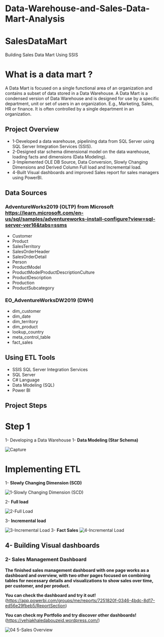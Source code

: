# Data-Warehouse-and-Sales-Data-Mart-Analysis

# SalesDataMart
Building Sales Data Mart Using SSIS
# What is a data mart ?
A Data Mart is focused on a single functional area of an organization and contains a subset of data stored in a Data Warehouse. A Data Mart is a condensed version of Data Warehouse and is designed for use by a specific department, unit or set of users in an organization. E.g., Marketing, Sales, HR or finance. It is often controlled by a single department in an organization.

## Project Overview
*	1-Developed a data warehouse, pipelining data from SQL Server using SQL Server Integration Services (SSIS).
*	2-Designed star schema dimensional model on the data warehouse, loading facts and dimensions (Data Modeling).
*	3-Implemented OLE DB Source, Data Conversion, Slowly Changing Dimensions and Derived Column Full load and Incremental load.
*	4-Built Visual dashboards and improved Sales report for sales managers using PowerBI.

## Data Sources
### AdventureWorks2019 (OLTP) from Microsoft https://learn.microsoft.com/en-us/sql/samples/adventureworks-install-configure?view=sql-server-ver16&tabs=ssms

  - Customer
  - Product
  - SalesTerritory
  - SalesOrderHeader  
  - SalesOrderDetail
  - Person
  - ProductModel
  - ProductModelProductDescriptionCulture
  - ProductDescription
  - Production
  - ProductSubcategory

### EO_AdventureWorksDW2019 (DWH)

  - dim_customer
  - dim_date  
  - dim_territory
  - dim_product 
  - lookup_country
  - meta_control_table
  - fact_sales  

## Using ETL Tools
- SSIS SQL Server Integration Services
- SQL Server 
- C# Language 
- Data Modeling (SQL)
- Power BI

## Project Steps
# Step 1
1- Developing a Data Warehouse
1- <B>Data Modeling (Star Schema)</B>

![Capture](https://user-images.githubusercontent.com/90741989/205361677-9809f5c6-23e8-4505-a043-ed3e0c220d97.PNG)

# Implementing ETL
1- <B>Slowly Changing Dimension (SCD)</B>

![1-Slowly Changing Dimension (SCD)](https://user-images.githubusercontent.com/114536072/206842283-ef3e8641-d906-47f3-9611-74156df2712d.png)


2- <B>Full load </B>

![2-Full Load](https://user-images.githubusercontent.com/114536072/206842297-3f10a6dd-decf-4369-9f84-e35f76958535.png)

3- <B>Incremental load</B>

![3-Incremental Load](https://user-images.githubusercontent.com/114536072/206842315-1e498732-4073-4b10-951d-eb2bfa924782.png)
3- <B>Fact Sales</B>
![4-Incremental Load](https://user-images.githubusercontent.com/114536072/206842327-cf7261a0-fd54-4a80-b1cb-704f5968b3bc.png)

##	4- Building Visual dashboards

### 2- Sales Management Dashboard

<B>The finished sales management dashboard with one page works as a dashboard and overview, with two other pages focused on combining tables for necessary details and visualizations to show sales over time, per customer, and per product.</B>

<B>You can check the dashboard and try it out!</B>(https://app.powerbi.com/groups/me/reports/7251820f-0346-4bdc-8d17-ed56e29fbeb5/ReportSection)

<B>You can check my Portfolio and try discover other dashboards!</B>(https://yehiakhaledabouzeid.wordpress.com/)

![04 5-Sales Overview](https://user-images.githubusercontent.com/114536072/206843418-556c0316-c9aa-4613-9713-1abd6f85ac1f.jpg)
